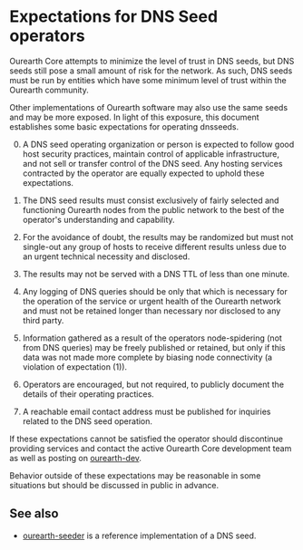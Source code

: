 Expectations for DNS Seed operators
====================================

Ourearth Core attempts to minimize the level of trust in DNS seeds,
but DNS seeds still pose a small amount of risk for the network.
As such, DNS seeds must be run by entities which have some minimum
level of trust within the Ourearth community.

Other implementations of Ourearth software may also use the same
seeds and may be more exposed. In light of this exposure, this
document establishes some basic expectations for operating dnsseeds.

0. A DNS seed operating organization or person is expected to follow good
host security practices, maintain control of applicable infrastructure,
and not sell or transfer control of the DNS seed. Any hosting services
contracted by the operator are equally expected to uphold these expectations.

1. The DNS seed results must consist exclusively of fairly selected and
functioning Ourearth nodes from the public network to the best of the
operator's understanding and capability.

2. For the avoidance of doubt, the results may be randomized but must not
single-out any group of hosts to receive different results unless due to an
urgent technical necessity and disclosed.

3. The results may not be served with a DNS TTL of less than one minute.

4. Any logging of DNS queries should be only that which is necessary
for the operation of the service or urgent health of the Ourearth
network and must not be retained longer than necessary nor disclosed
to any third party.

5. Information gathered as a result of the operators node-spidering
(not from DNS queries) may be freely published or retained, but only
if this data was not made more complete by biasing node connectivity
(a violation of expectation (1)).

6. Operators are encouraged, but not required, to publicly document the
details of their operating practices.

7. A reachable email contact address must be published for inquiries
related to the DNS seed operation.

If these expectations cannot be satisfied the operator should
discontinue providing services and contact the active Ourearth
Core development team as well as posting on
[ourearth-dev](https://groups.google.com/forum/#!forum/ourearth-dev).

Behavior outside of these expectations may be reasonable in some
situations but should be discussed in public in advance.

See also
----------
- [ourearth-seeder](https://github.com/pooler/ourearth-seeder) is a reference implementation of a DNS seed.
